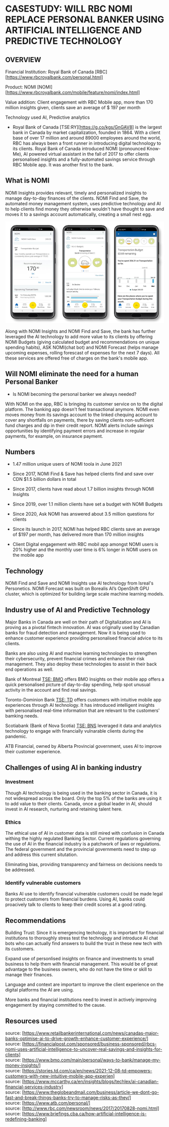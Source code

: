 # CASESTUDY: WILL RBC NOMI REPLACE PERSONAL BANKER USING ARTIFICIAL INTELLIGENCE AND PREDICTIVE TECHNOLOGY

## OVERVIEW

Financial Institution:  Royal Bank of Canada [RBC][https://www.rbcroyalbank.com/personal.html]<br>


Product:                NOMI [NOMI][https://www.rbcroyalbank.com/mobile/feature/nomi/index.html]<br>


Value addition:         Client engagement with RBC Mobile app, more than
                        170 million insights given, clients save an average of $ 197 per month<br>


Technology used         AI, Predictive analytics 


* Royal Bank of Canada [TSE:RY][https://g.co/kgs/GnGAV8] is the largest bank in Canada by market capitalization, founded in 1864. With a client base of over 17 million and around 89000 employees around the world, RBC has always been a front runner in introducing digital technology to its clients. Royal Bank of Canada introduced NOMI (pronounced Know-Me), AI powered virtual assistant in the fall of 2017 to offer clients personalised insights and a fully-automated savings service through RBC Mobile app. It was another first to the bank. 

## What is NOMI


NOMI Insights provides relevant, timely and personalized insights to manage day-to-day finances of the clients. NOMI Find and Save, the automated money management system, uses predictive technology and AI to help clients find money they otherwise wouldn't have thought to save and moves it to a savings account automatically, creating a small nest egg.

![image](rbc-budgets-mobile-screens.jpg)

Along with NOMI Insights and NOMI Find and Save, the bank has further leveraged the AI technology to add more value to its clients by offering NOMI Budgets (giving calculated budget and recommendations on unique spending habits), ASK NOMI(chat bot) and NOMI Forecast (helps manage upcoming expenses, rolling forescast of expenses for the next 7 days). All these services are offered free of charges on the bank's mobile app.

## Will NOMI eliminate the need for a human Personal Banker

* Is NOMI becoming the personal banker we always needed? 

With NOMI on the app, RBC is bringing its customer service on to the digital platform. The banking app doesn't feel transactional anymore. NOMI even moves money from its savings account to the linked chequing account to cover any shortfalls on payments, there by saving clients non-sufficient fund charges and dip in their credit report. NOMI alerts include savings opportunities by identifying payment errors and increase in regular payments, for example, on insurance payment.

## Numbers

* 1.47 million unique users of NOMI toola in June 2021

* Since 2017, NOMI Find & Save has helped clients find and save over CDN \$1.5 billion dollars in total
* Since 2017, clients have read about 1.7 billion insights through NOMI Insights
* Since 2019, over 1.1 million clients have set a budget with NOMI Budgets
* Since 2020, Ask NOMI has answered about 3.5 million questions for clients
* Since its launch in 2017, NOMI has helped RBC clients save an average of $197 per month, has delivered more than 170 million insights
* Client Digital engagement with RBC mobil app amongst NOMI users is 20% higher and the monthly user time is 6% longer in NOMI users on the mobile app


## Technology

NOMI Find and Save and NOMI Insights use AI technology from Isreal's Personetics.
NOMI Forecast was built on Borealis AI’s OpenShift GPU cluster, which is optimized for building large scale machine learning models. 

## Industry use of AI and Predictive Technology

Major Banks in Canada are well on their path of Digitalization and AI is proving as a pivotal fintech innovation. AI was originally used by Canadian banks for fraud detection and management. Now it is being used to enhance customer experience providing personalised financial advice to its clients.

Banks are also using AI and machine learning technologies to strengthen their cybersecurity, prevent financial crimes and enhance their risk management. They also deploy these technologies to assist in their back end operations as well.

Bank of Montreal [TSE: BMO](https://g.co/kgs/hd8wQ6) offers BMO Insights on their mobile app offers a quick personalised picture of day-to-day spending, help spot unusual activity in the account and find real savings.

Toronto-Dominion Bank [TSE: TD](https://g.co/kgs/mRZ1JR) offers customers with intuitive mobile app experiences through AI technology. It has introduced intelligent insights with personalised real-time information that are relevant to the customers' bamking needs.

Scotiabank (Bank of Nova Scotia) [TSE: BNS](https://g.co/kgs/BjkwB1) leveraged it data and analytics technology to engage with financially vulnarable clients during the pandemic. 

ATB Financial, owned by Alberta Provincial government, uses AI to improve their customer experience.


## Challenges of using AI in banking industry

### Investment

Though AI technology is being used in the banking sector in Canada, it is not widespread across the board. Only the top 5% of the banks are using it to add value to their clients. Canada, once a global leader in AI, should invest in AI research, nurturing and retaining talent here. 

### Ethics

The ethical use of AI in customer data is still mired with confusion in Canada withing the highly regulated Banking Sector. Current regulations governing the use of AI in the financial industry is a patchwork of laws or regulations. The federal government and the provincial governments need to step up and address this current situtation.

Eliminating bias, providing transparency and fairness on decisions needs to be addressed.

### Identify vulnerable customers

Banks AI use to identify financial vulnerable customers could be made legal to protect customers from financial burdens. Using AI, banks could proacively talk to clients to keep their credit scores at a good rating.

## Recommendations

Building Trust: Since it is emergencing techology, it is important for financial institutions to thoroughly stress test the technology and introduce AI chat bots who can actually find answers to build the trust in these new tech with its customers.

Expand use of personlised insights on finance and investments to small business to help them with financial management. This would be of great advantage to the business owners, who do not have the time or skill to manage their finances.

Language and context are important to improve the client experience on the digital platforms the AI are using. 

More banks and financial institutions need to invest in actively improving engagement by staying committed to the cause.

## Resources used



source: [https://www.retailbankerinternational.com/news/canadas-major-banks-optimise-ai-to-drive-growth-enhance-customer-experience/]<br>
source: [https://financialpost.com/sponsored/business-sponsored/rbcs-nomi-uses-artificial-intelligence-to-uncover-real-savings-and-insights-for-clients]<br>
source: [https://www.bmo.com/main/personal/ways-to-bank/manage-my-money-insights/]<br>
source: [https://stories.td.com/ca/en/news/2021-12-08-td-empowers-customers-with-new-intuitive-mobile-app-experien]<br>
source: [https://www.mccarthy.ca/en/insights/blogs/techlex/ai-canadian-financial-services-industry]<br>
source: [https://www.theglobeandmail.com/business/article-we-dont-go-fast-and-break-things-banks-try-to-manage-risks-as-they/]<br>
source: [https://www.atb.com/personal/]<br>
source: [http://www.rbc.com/newsroom/news/2017/20170828-nomi.html]<br>
source: [https://www.briefings.cba.ca/how-artificial-intelligence-is-redefining-banking]
